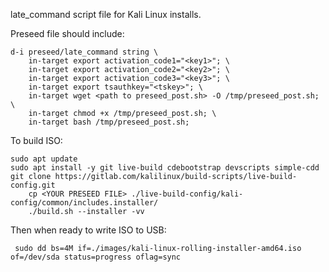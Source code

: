 late_command script file for Kali Linux installs.

Preseed file should include:

	d-i preseed/late_command string \
	    in-target export activation_code1="<key1>"; \
	    in-target export activation_code2="<key2>"; \
	    in-target export activation_code3="<key3>"; \
	    in-target export tsauthkey="<tskey>"; \
	    in-target wget <path to preseed_post.sh> -O /tmp/preseed_post.sh; \
	    in-target chmod +x /tmp/preseed_post.sh; \
	    in-target bash /tmp/preseed_post.sh;

To build ISO:

    sudo apt update
    sudo apt install -y git live-build cdebootstrap devscripts simple-cdd
    git clone https://gitlab.com/kalilinux/build-scripts/live-build-config.git
		cp <YOUR PRESEED FILE> ./live-build-config/kali-config/common/includes.installer/
		./build.sh --installer -vv

 Then when ready to write ISO to USB:
 		
	 sudo dd bs=4M if=./images/kali-linux-rolling-installer-amd64.iso of=/dev/sda status=progress oflag=sync
